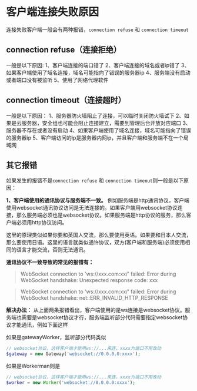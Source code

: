 # 客户端连接失败原因

连接失败客户端一般会有两种报错，```connection refuse``` 和 ```connection timeout```

## connection refuse（连接拒绝）
 
一般是以下原因:
1、客户端连接的端口错了
2、客户端连接的域名或者ip错了
3、如果客户端使用了域名连接，域名可能指向了错误的服务器ip
4、服务端没有启动或者端口没有被监听
5、使用了网络代理软件

## connection timeout（连接超时）
 
一般是以下原因：
1、服务器防火墙阻止了连接，可以临时关闭防火墙试下
2、如果是云服务器，安全组也可能会阻止连接建立，需要到管理后台开放对应端口
3、服务器不存在或者没有启动
4、如果客户端使用了域名连接，域名可能指向了错误的服务器ip
5、客户端访问的ip是服务器内网ip，并且客户端和服务端不在一个局域网

## 其它报错
如果发生的报错不是```connection refuse``` 和 ```connection timeout```则一般是以下原因：

**1、客户端使用的通讯协议与服务端不一致。**
例如服务端是http通讯协议，客户端使用websocket通讯协议访问是无法连接的。如果客户端用websocket协议连接，那么服务端必须也是websocket协议。如果服务端是http协议的服务，那么客户端必须用http协议访问。

这里的原理类似如果你要和英国人交流，那么要使用英语。如果要和日本人交流，那么要使用日语。这里的语言就类似通许协议，双方(客户端和服务端)必须使用相同的语言才能交流，否则无法通讯。

**通讯协议不一致导致的常见的报错有：**

> WebSocket connection to 'ws://xxx.com:xx/' failed: Error during WebSocket handshake: Unexpected response code: xxx

> WebSocket connection to 'ws://xxx.com:xx/' failed: Error during WebSocket handshake: net::ERR_INVALID_HTTP_RESPONSE

**解决办法：**
从上面两条报错看出，客户端使用的是ws连接是websocket协议。服务端也需要是websocket协议才行，服务端监听部分代码需要指定websocket协议才能通讯，例如下面这样

如果是gatewayWorker，监听部分代码类似
```php
// websocket协议，这样客户端才能用ws://...来连。xxxx为端口不用改动
$gateway = new Gateway('websocket://0.0.0.0:xxxx');

```
如果是Workerman则是
```php
// websocket协议，这样客户端才能用ws://...来连。xxxx为端口不用改动
$worker = new Worker('websocket://0.0.0.0:xxxx');
```



